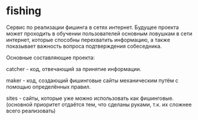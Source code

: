 # fishing
Сервис по реализации фишинга в сетях интернет.
Будущее проекта может проходить в обучении пользователей основным ловушкам в сети интернет, которые способны перехватить информацию, а также показывает важность вопроса подтверждения собеседника.

Основные составляющие проекта:

catcher - код, отвечающий за принятие информации.

maker - код, создающий фишинговые сайты механическим путём с помощью определённых правил.

sites - сайты, которые уже можно использовать как фишинговые.(основной приоритет отдаётся тем, что сделаны руками, т.к. их сложнее всего реализовать)
